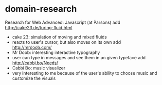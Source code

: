# domain-research
Research for Web Advanced: Javascript (at Parsons)
add http://cake23.de/turing-fluid.html
- cake 23: simulation of moving and mixed fluids
- reacts to user's cursor, but also moves on its own
add http://mrdoob.com/
- Mr Doob: interesting interactive typography
- user can type in messages and see them in an given typeface
add http://cabbi.bo/Needs/
- Cabbi Bo: music visualizer
- very interesting to me because of the user's ability to choose music and customize the visuals
